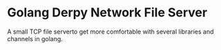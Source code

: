 # Golang Derpy Network File Server
A small TCP file serverto get more comfortable
with several libraries and channels in golang.



